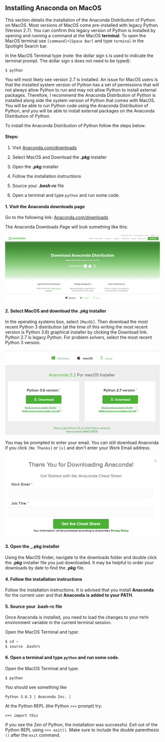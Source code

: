 
## Installing Anaconda on MacOS
This section details the installation of the Anaconda Distribution of Python on MacOS. Most versions of MacOS come pre-installed with legacy Python (Version 2.7). You can confirm this legacy version of Python is installed by opening and running a command at the MacOS **terminal**. To open the MacOS terminal use ```[command]+[Space Bar]``` and type ```terminal``` in the Spotlight Search bar.

In the MacOS Terminal type (note: the dollar sign ```$``` is used to indicate the terminal prompt. The dollar sign ```$``` does not need to be typed):

```
$ python
```

You will most likely see version 2.7 is installed. An issue for MacOS users is that the installed system version of Python has a set of permissions that will not always allow Python to run and may not allow Python to install external packages.  Therefore, I recommend the Anaconda Distribution of Python is installed along side the system version of Python that comes with MacOS. You will be able to run Python code using the Anaconda Distribution of Python, and you will be able to install external packages on the Anaconda Distribution of Python.

To install the Anaconda Distribution of Python follow the steps below:

#### Steps:

1. Visit [Anaconda.com/downloads](https://www.anaconda.com/download/)

2. Select MacOS and Download the **_.pkg_** installer

3. Open the **_.pkg_** installer

4. Follow the installation instructions

5. Source your **_.bash-rc_** file

6. Open a terminal and type ```python``` and run some code.
#### 1. Visit the Anaconda downloads page

Go to the following link: [Anaconda.com/downloads](https://www.anaconda.com/download/)

The Anaconda Downloads Page will look something like this:

![anaconda download page](images/anaconda_download_page.png)
#### 2. Select MacOS and download the **_.pkg_** installer

In the operating systems box, select ```[MacOS]```. Then download the most recent Python 3 distribution (at the time of this writing the most recent version is Python 3.6) graphical installer by clicking the Download link. Python 2.7 is legacy Python. For problem solvers, select the most recent Python 3 version.

![Anaconda Select Python 3.6](images/anaconda_download_mac.png)

You may be prompted to enter your email. You can still download Anaconda if you click ```[No Thanks]``` or ```[x]``` and don't enter your Work Email address.

![Anaconda ask for email](images/anaconda_download_mac_ask_for_email.png)
#### 3. Open the **_.pkg** installer

Using the MacOS finder, navigate to the downloads folder and double click the **_.pkg_** installer file you just downloaded. It may be helpful to order your downloads by date to find the **_.pkg_** file.
#### 4. Follow the installation instructions

Follow the installation instructions. It is advised that you install **Anaconda** for the current user and that **Anaconda** **is added to your PATH**.
#### 5. Source your .bash-rc file

Once Anaconda is installed, you need to load the changes to your ```PATH``` environment variable in the current terminal session.

Open the MacOS Terminal and type:
    
```
$ cd ~
$ source .bashrc
```
#### 6. Open a terminal and type ```python``` and run some code.

Open the MacOS Terminal and type:
    
```
$ python
```

You should see something like

```
Python 3.6.3 | Anaconda Inc. |
```

At the Python REPL (the Python ```>>>``` prompt) try:

```
>>> import this
```

If you see the Zen of Python, the installation was successful. Exit out of the Python REPL using ```>>> exit()```. Make sure to include the double parenthesis ```()``` after the ```exit``` command.
 

